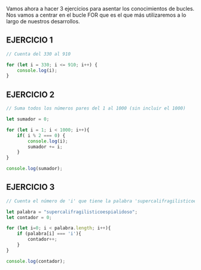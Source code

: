 Vamos ahora a hacer 3 ejercicios para asentar los conocimientos de bucles. Nos vamos a centrar en el bucle FOR que es el que más utilizaremos a lo largo de nuestros desarrollos.

## EJERCICIO 1

```js
// Cuenta del 330 al 910

for (let i = 330; i <= 910; i++) {
    console.log(i);
}
```

## EJERCICIO 2

```js
// Suma todos los números pares del 1 al 1000 (sin incluir el 1000)

let sumador = 0;

for (let i = 1; i < 1000; i++){
    if( i % 2 === 0) {   
        console.log(i);
        sumador += i;
    }
}

console.log(sumador);
```
## EJERCICIO 3

```js
// Cuenta el número de 'i' que tiene la palabra 'supercalifragilisticoespialidoso’

let palabra = "supercalifragilisticoespialidoso";
let contador = 0;

for (let i=0; i < palabra.length; i++){
    if (palabra[i] === 'i'){
        contador++;
    }
}

console.log(contador);
```
